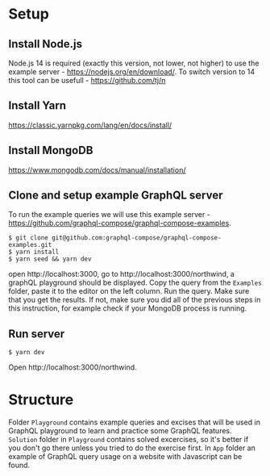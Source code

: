 # Setup

## Install Node.js
Node.js 14 is required (exactly this version, not lower, not higher) to use the example server - https://nodejs.org/en/download/. 
To switch version to 14 this tool can be usefull - https://github.com/tj/n

## Install Yarn
https://classic.yarnpkg.com/lang/en/docs/install/

## Install MongoDB
https://www.mongodb.com/docs/manual/installation/

## Clone and setup example GraphQL server
To run the example queries we will use this example server - https://github.com/graphql-compose/graphql-compose-examples.
```shell
$ git clone git@github.com:graphql-compose/graphql-compose-examples.git
$ yarn install
$ yarn seed && yarn dev
```
open http://localhost:3000, go to http://localhost:3000/northwind, a graphQL playground should be displayed.
Copy the query from the `Examples` folder, paste it to the editor on the left column. Run the query.
Make sure that you get the results. If not, make sure you did all of the previous steps in this instruction,
for example check if your MongoDB process is running.

## Run server
```shell
$ yarn dev
```
Open http://localhost:3000/northwind.

# Structure
Folder `Playground` contains example queries and excises that will be used in GraphQL playground to learn and practice some GraphQL features.
`Solution` folder in `Playground` contains solved excercises, so it's better if you don't go there unless you tried to do the exercise first.
In `App` folder an example of GraphQL query usage on a website with Javascript can be found.